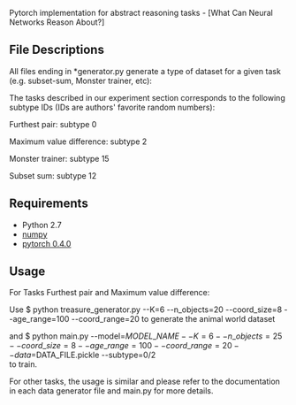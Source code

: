 Pytorch implementation for abstract reasoning tasks - [What Can Neural Networks Reason About?]

## File Descriptions
All files ending in *generator.py generate a type of dataset for a given task (e.g. subset-sum, Monster trainer, etc):

The tasks described in our experiment section corresponds to the following subtype IDs (IDs are authors' favorite random numbers):

Furthest pair: subtype 0

Maximum value difference: subtype 2

Monster trainer: subtype 15

Subset sum: subtype 12


## Requirements

- Python 2.7
- [numpy](http://www.numpy.org/)
- [pytorch 0.4.0](http://pytorch.org/)

## Usage
For Tasks Furthest pair and Maximum value difference: 

Use
	$ python treasure\_generator.py --K=6 --n\_objects=20 --coord\_size=8 --age\_range=100 --coord\_range=20 
to generate the animal world dataset

and
 	 $ python main.py --model=$MODEL\_NAME --K=6 --n\_objects=25 --coord\_size=8 --age\_range=100 --coord\_range=20 --data=$DATA\_FILE.pickle  --subtype=0/2	  
to train.

For other tasks, the usage is similar and please refer to the documentation in each data generator file and main.py for more details.
